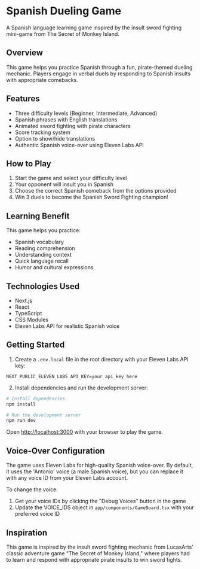 # Spanish Dueling Game

A Spanish language learning game inspired by the insult sword fighting mini-game from The Secret of Monkey Island.

## Overview

This game helps you practice Spanish through a fun, pirate-themed dueling mechanic. Players engage in verbal duels by responding to Spanish insults with appropriate comebacks.

## Features

- Three difficulty levels (Beginner, Intermediate, Advanced)
- Spanish phrases with English translations
- Animated sword fighting with pirate characters
- Score tracking system
- Option to show/hide translations
- Authentic Spanish voice-over using Eleven Labs API

## How to Play

1. Start the game and select your difficulty level
2. Your opponent will insult you in Spanish
3. Choose the correct Spanish comeback from the options provided
4. Win 3 duels to become the Spanish Sword Fighting champion!

## Learning Benefit

This game helps you practice:
- Spanish vocabulary
- Reading comprehension
- Understanding context
- Quick language recall
- Humor and cultural expressions

## Technologies Used

- Next.js
- React
- TypeScript
- CSS Modules
- Eleven Labs API for realistic Spanish voice

## Getting Started

1. Create a `.env.local` file in the root directory with your Eleven Labs API key:
```
NEXT_PUBLIC_ELEVEN_LABS_API_KEY=your_api_key_here
```

2. Install dependencies and run the development server:
```bash
# Install dependencies
npm install

# Run the development server
npm run dev
```

Open [http://localhost:3000](http://localhost:3000) with your browser to play the game.

## Voice-Over Configuration

The game uses Eleven Labs for high-quality Spanish voice-over. By default, it uses the 'Antonio' voice (a male Spanish voice), but you can replace it with any voice ID from your Eleven Labs account.

To change the voice:
1. Get your voice IDs by clicking the "Debug Voices" button in the game
2. Update the VOICE_IDS object in `app/components/GameBoard.tsx` with your preferred voice ID

## Inspiration

This game is inspired by the insult sword fighting mechanic from LucasArts' classic adventure game "The Secret of Monkey Island," where players had to learn and respond with appropriate pirate insults to win sword fights. 